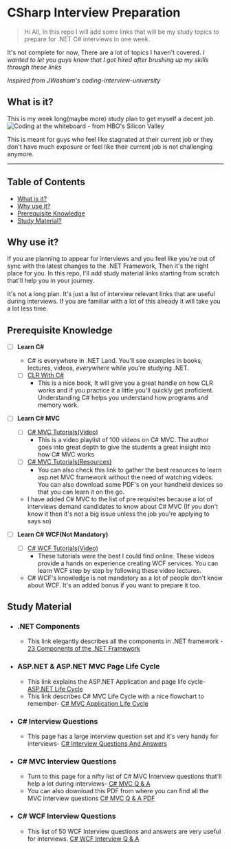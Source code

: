 # CSharp Interview Preparation
> Hi All, In this repo I will add some links that will be my study topics to  prepare for .NET C# interviews in one week.

It's not complete for now, There are a lot of topics I haven't covered. 
*I wanted to let you guys know that I got hired after brushing up my skills through these links*

*Inspired from JWasham's coding-interview-university*
## What is it?

This is my week long(maybe more) study plan to get myself a decent job.
![Coding at the whiteboard - from HBO's Silicon Valley](https://dng5l3qzreal6.cloudfront.net/2016/Aug/coding_board_small-1470866369118.jpg)

This is meant for guys who feel like stagnated at their current job or they don't have much exposure or feel like their current job is not challenging anymore.

---

## Table of Contents

- [What is it?](#what-is-it)
- [Why use it?](#why-use-it)
- [Prerequisite Knowledge](#prerequisite-knowledge)
- [Study Material?](#study-material)
## Why use it?

If you are planning to appear for interviews and you feel like you're out of sync with the latest changes to the .NET Framework,
Then it's the right place for you. In this repo, I'll add study material links starting from scratch that'll help you in your journey. 

It's not a long plan. It's just a list of interview relevant links that are useful during interviews. If you are familiar with a lot of this already it will take you a lot less time.

## Prerequisite Knowledge

- [ ] **Learn C#**
    - C# is everywhere in .NET Land. You'll see examples in books, lectures, videos, *everywhere* while you're studying .NET.
    - [ ] [CLR With C#](http://www.amazon.in/CLR-via-C-Microsoft-Press/dp/9351190900/ref=sr_1_fkmr0_1?s=books&ie=UTF8&qid=1491503871&sr=1-1-fkmr0&keywords=clr+via+csharp)
        - This is a nice book, It will give you a great handle on how CLR works and if you practice it a little
            you'll quickly get proficient. Understanding C# helps you understand how programs and memory work.
	    
- [ ] **Learn C# MVC**
    - [ ] [C# MVC Tutorials(Video)](https://www.youtube.com/watch?v=-pzwRwYlXMw&list=PL6n9fhu94yhVm6S8I2xd6nYz2ZORd7X2v)
        - This is a video playlist of 100 videos on C# MVC. The author goes into great depth to give the students a great insight into 			how C# MVC works
    - [ ] [C# MVC Tutorials(Resources)](http://stackoverflow.com/questions/1942068/best-resources-books-for-asp-net-mvc-framework)
        - You can also check this link to gather the best resources to learn asp.net MVC framework without the need of watching videos.
	You can also download some PDF's on your handheld devices so that you can learn it on the go.
    - I have added C# MVC to the list of pre requisites because a lot of interviews demand candidates to know about C# MVC (If you don't 	know it then it's not a big issue unless the job you're applying to says so)

- [ ] **Learn C# WCF(Not Mandatory)**
	- [ ] [C# WCF Tutorials(Video)](https://www.youtube.com/watch?v=QmfPmqMk9Xs&list=PL6n9fhu94yhVxEyaRMaMN_-qnDdNVGsL1)
		- These tutorials were the best I could find online. These videos provide a hands on experience creating WCF services.
		You can learn WCF step by step by following these video lectures.
    - C# WCF's knowledge is not mandatory as a lot of people don't know about WCF. It's an added bonus if you want to prepare it too.
        
## Study Material
- ### .NET Components
  - This link elegantly describes all the components in .NET framework -
    [23 Components of the .NET Framework](http://www.developerin.net/a/39-Intro-to-.Net-FrameWork/23-Components-of-.Net-Framework)
- ### ASP.NET & ASP.NET MVC Page Life Cycle
  - This link explains the ASP.NET Application and page life cycle-
    [ASP.NET Life Cycle](https://www.codeproject.com/Articles/457647/Understanding-ASP-NET-Application-and-Page-Life-Cy)
  - This link describes C# MVC Life Cycle with a nice flowchart to remember-
    [C# MVC Application Life Cycle](http://www.dotnetinterviewquestions.in/article_explain-mvc-application-life-cycle_210.html)
- ### C# Interview Questions
  - This page has a large interview question set and it's very handy for interviews-
    [C# Interview Questions And Answers](http://www.c-sharpcorner.com/UploadFile/8ef97c/C-Sharp-net-interview-questions-and-answers/)
- ### C# MVC Interview Questions
  - Turn to this page for a nifty list of C# MVC Interview questions that'll help a lot during interviews-
    [C# MVC Q & A](http://www.c-sharpcorner.com/uploadfile/8ef97c/most-asked-asp-net-mvc-interview-questions-and-answers/)
  - You can also download this PDF from where you can find all the MVC interview questions
    [C# MVC Q & A PDF](http://www.dotnettricks.com/books/mvc/interview)
- ### C# WCF Interview Questions
  - This list of 50 WCF Interview questions and answers are very useful for interviews.
    [C# WCF Interview Q & A](http://www.c-sharpcorner.com/UploadFile/8ef97c/wcf-interview-questions-and-answers/)
	
